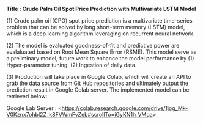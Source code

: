 **Title : Crude Palm Oil Spot Price Prediction with Multivariate LSTM Model**

(1) Crude palm oil (CPO) spot price prediction is a multivariate time-series problem that can be solved by long short-term memory (LSTM) model, which is a deep learning algorithm leveraging on recurrent neural network.

(2) The model is evaluated goodness-of-fit and predictive power are evalaluated based on Root Mean Square Error (RSME). This model serve as a preliminary model, future work to enhance the model performance by (1) Hyper-parameter tuning. (2) Ingestion of daily data.

(3) Production will take place in Google Colab, which will create an API to grab the data source from Git Hub repositories and ultimately output the prediction result in Google Colab server. The implemented model can be retrieved below:

Google Lab Server : 
<<https://colab.research.google.com/drive/1jog_Mk-V0Kznx7ohbI2Z_k8FVWmFvZeb#scrollTo=iGyKN1h_VMqa>>


